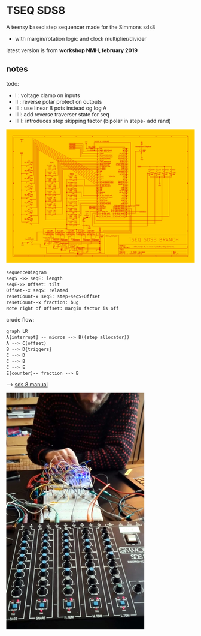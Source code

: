 # TSEQ SDS8

A teensy based step sequencer made for the Simmons sds8
- with margin/rotation logic and clock multiplier/divider

latest version is from **workshop NMH, february 2019**


## notes

todo:
- l : voltage clamp on inputs
- II : reverse polar protect on outputs
- III : use linear B pots instead og log A
- IIII: add reverse traverser state for seq
- IIIII: introduces step skipping factor (bipolar in steps- add rand)

![TSYSEQ](images/TSEQ.jpg "skeem")

```mermaid
sequenceDiagram
seqS ->> seqE: length
seqE->> Offset: tilt
Offset--x seqS: related
resetCount-x seqS: step+seqS+Offset 
resetCount--x fraction: bug
Note right of Offset: margin factor is off
```

crude flow:

```mermaid
graph LR
A[interrupt] -- micros --> B((step allocator))
A --> C(offset)
B --> D{triggers}
C --> D
C --> B
C --> E
E(counter)-- fraction --> B
```
--> [sds 8 manual](https://www.simmonsmuseum.com/?area=downloads&download_id=120)

![TSYSEQ](images/pict.jpg "workshop")